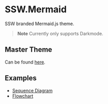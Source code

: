 # SSW.Mermaid

SSW branded Mermaid.js theme.  

> **Note** Currently only supports Darkmode.

## Master Theme

Can be found [here](https://github.com/SSWConsulting/SSW.Mermaid/blob/main/master-theme.txt).

## Examples

- [Sequence Diagram](https://github.com/SSWConsulting/SSW.Mermaid/blob/main/examples/sequence.md)
- [Flowchart](https://github.com/SSWConsulting/SSW.Mermaid/blob/main/examples/flowchart.md)
